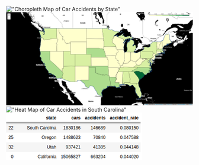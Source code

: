 !["Choropleth Map of Car Accidents by State"](https://github.com/ddiaz164/capstone_1/blob/master/images/choro_map.png)
!["Choropleth Map of Car Accidents per Car by State"](images/choro_rates.png)
!["Heat Map of Car Accidents in South Carolina"](images/heat_sc.png)
!["Car Accident Rates by State (Top 4)"](images/image.png)
